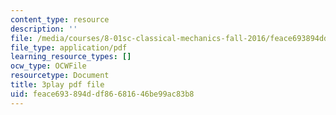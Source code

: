 ```yaml
---
content_type: resource
description: ''
file: /media/courses/8-01sc-classical-mechanics-fall-2016/feace693894ddf86681646be99ac83b8_lkeX42KQjac.pdf
file_type: application/pdf
learning_resource_types: []
ocw_type: OCWFile
resourcetype: Document
title: 3play pdf file
uid: feace693-894d-df86-6816-46be99ac83b8
---
```

